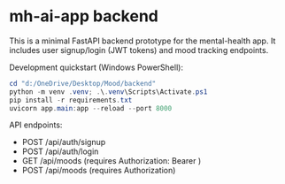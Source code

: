 # mh-ai-app backend

This is a minimal FastAPI backend prototype for the mental-health app. It includes user signup/login (JWT tokens) and mood tracking endpoints.

Development quickstart (Windows PowerShell):

```powershell
cd "d:/OneDrive/Desktop/Mood/backend"
python -m venv .venv; .\.venv\Scripts\Activate.ps1
pip install -r requirements.txt
uvicorn app.main:app --reload --port 8000
```

API endpoints:
- POST /api/auth/signup
- POST /api/auth/login
- GET /api/moods (requires Authorization: Bearer <token>)
- POST /api/moods (requires Authorization)
